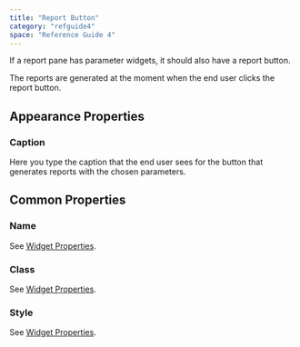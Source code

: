 ```yaml
---
title: "Report Button"
category: "refguide4"
space: "Reference Guide 4"
---
```

If a report pane has parameter widgets, it should also have a report button.

The reports are generated at the moment when the end user clicks the report button.

## Appearance Properties

### Caption

Here you type the caption that the end user sees for the button that generates reports with the chosen parameters.

## Common Properties

### Name

See [Widget Properties](https://world.mendix.com/display/refguide3/Widget+Properties#WidgetProperties-CommonProperties).

### Class

See [Widget Properties](https://world.mendix.com/display/refguide3/Widget+Properties#WidgetProperties-CommonProperties).

### Style

See [Widget Properties](https://world.mendix.com/display/refguide3/Widget+Properties#WidgetProperties-CommonProperties).